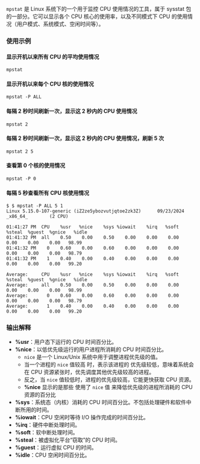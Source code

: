 
`mpstat` 是 Linux 系统下的一个用于监控 CPU 使用情况的工具，属于 sysstat 包的一部分。它可以显示各个 CPU 核心的使用率，以及不同模式下 CPU 的使用情况（用户模式、系统模式、空闲时间等）。

### 使用示例

#### 显示开机以来所有 CPU 的平均使用情况

```shell
mpstat
```

#### 显示开机以来每个 CPU 核的使用情况

```shell
mpstat -P ALL
```

#### 每隔 2 秒时间刷新一次，显示这 2 秒内的 CPU 使用情况

```shell
mpstat 2
```

#### 每隔 2 秒时间刷新一次，显示这 2 秒内的 CPU 使用情况，刷新 5 次

```shell
mpstat 2 5
```

#### 查看第 0 个核的使用情况
```shell
mpstat -P 0
```

#### 每隔 5 秒查看所有 CPU 核使用情况
```shell
$ $ mpstat -P ALL 5 1
Linux 5.15.0-107-generic (iZ2ze5ybozvutjqtoe2zk3Z)      09/23/2024      _x86_64_        (2 CPU)

01:41:27 PM  CPU    %usr   %nice    %sys %iowait    %irq   %soft  %steal  %guest  %gnice   %idle
01:41:32 PM  all    0.50    0.00    0.50    0.00    0.00    0.00    0.00    0.00    0.00   98.99
01:41:32 PM    0    0.60    0.00    0.60    0.00    0.00    0.00    0.00    0.00    0.00   98.79
01:41:32 PM    1    0.40    0.00    0.40    0.00    0.00    0.00    0.00    0.00    0.00   99.20

Average:     CPU    %usr   %nice    %sys %iowait    %irq   %soft  %steal  %guest  %gnice   %idle
Average:     all    0.50    0.00    0.50    0.00    0.00    0.00    0.00    0.00    0.00   98.99
Average:       0    0.60    0.00    0.60    0.00    0.00    0.00    0.00    0.00    0.00   98.79
Average:       1    0.40    0.00    0.40    0.00    0.00    0.00    0.00    0.00    0.00   99.20
```

### 输出解释

*   **%usr**：用户态下运行的 CPU 时间百分比。
*   **%nice**：以低优先级运行的用户进程所消耗的 CPU 时间百分比。
    * `nice` 是一个 Linux/Unix 系统中用于调整进程优先级的值。
    * 当一个进程的 `nice` 值较高 时，表示该进程的 优先级较低，意味着系统会在 CPU 资源紧张时，优先调度其他优先级较高的进程。
    * 反之，当 `nice` 值较低时，进程的优先级较高，它能更快获取 CPU 资源。
    * **%nice** 显示的是那些 使用了 `nice` 值 来降低优先级的进程所消耗的 CPU 资源的百分比
*   **%sys**：系统态（内核）消耗的 CPU 时间百分比。不包括处理硬件和软件中断所用的时间。
*   **%iowait**：CPU 空闲时等待 I/O 操作完成的时间百分比。
*   **%irq**：硬件中断处理时间。
*   **%soft**：软中断处理时间。
*   **%steal**：被虚拟化平台“窃取”的 CPU 时间。
*   **%guest**：运行虚拟 CPU 的时间。
*   **%idle**：CPU 空闲时间百分比。


